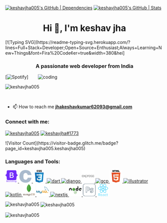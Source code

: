 
[![keshavjha005's GitHub | Dependencies](https://stats.quine.sh/keshavjha005/dependencies?theme=dark)](https://quine.sh?utm_source=widgets&utm_campaign=keshavjha005)
[![keshavjha005's GitHub | Stats](https://stats.quira.sh/keshavjha005/github?theme=dark)](https://quira.sh?utm_source=widgets&utm_campaign=keshavjha005)
<h1 align="center">Hi 👋, I'm keshav jha</h1>
[![Typing SVG](https://readme-typing-svg.herokuapp.com/?lines=Full+Stack+Developer;Open+Source+Enthusiast;Always+Learning+New+Things&font=Fira%20Code¢er=true&width=380&hei]
<h3 align="center">A passionate web developer from India</h3>
<img align="right" alt="coding" width="400" src="https://user-images.githubusercontent.com/112645121/213100923-5b225bd3-b2eb-4e9f-b486-a5f2e7ea1ae9.png">

[![Spotify](https://spotify-github-profile.vercel.app/api/spotify?background_color=0d1117&border_color=ffffff)]




<p align="left"> <img src="https://komarev.com/ghpvc/?username=keshavjha005&label=Profile%20views&color=0e75b6&style=flat" alt="keshavjha005" /> </p>

<p align="left"> <a href="https://twitter.com/" target="blank"><img src="https://img.shields.io/twitter/follow/?logo=twitter&style=for-the-badge" alt="" /></a> </p>

- 📫 How to reach me **jhakeshavkumar62093@gmail.com**

<h3 align="left">Connect with me:</h3>
<p align="left">
<a href="https://linkedin.com/in/keshavjha005" target="blank"><img align="center" src="https://raw.githubusercontent.com/rahuldkjain/github-profile-readme-generator/master/src/images/icons/Social/linked-in-alt.svg" alt="keshavjha005" height="30" width="40" /></a>
<a href="https://discord.gg/keshavjha#1773" target="blank"><img align="center" src="https://raw.githubusercontent.com/rahuldkjain/github-profile-readme-generator/master/src/images/icons/Social/discord.svg" alt="keshavjha#1773" height="30" width="40" /></a>
</p>
![Visitor Count](https://visitor-badge.glitch.me/badge?page_id=keshavjha005.keshavjha005)
<h3 align="left">Languages and Tools:</h3>
<p align="left"> <a href="https://getbootstrap.com" target="_blank" rel="noreferrer"> <img src="https://raw.githubusercontent.com/devicons/devicon/master/icons/bootstrap/bootstrap-plain-wordmark.svg" alt="bootstrap" width="40" height="40"/> </a> <a href="https://www.cprogramming.com/" target="_blank" rel="noreferrer"> <img src="https://raw.githubusercontent.com/devicons/devicon/master/icons/c/c-original.svg" alt="c" width="40" height="40"/> </a> <a href="https://www.w3schools.com/css/" target="_blank" rel="noreferrer"> <img src="https://raw.githubusercontent.com/devicons/devicon/master/icons/css3/css3-original-wordmark.svg" alt="css3" width="40" height="40"/> </a> <a href="https://dart.dev" target="_blank" rel="noreferrer"> <img src="https://www.vectorlogo.zone/logos/dartlang/dartlang-icon.svg" alt="dart" width="40" height="40"/> </a> <a href="https://www.djangoproject.com/" target="_blank" rel="noreferrer"> <img src="https://cdn.worldvectorlogo.com/logos/django.svg" alt="django" width="40" height="40"/> </a> <a href="https://expressjs.com" target="_blank" rel="noreferrer"> <img src="https://raw.githubusercontent.com/devicons/devicon/master/icons/express/express-original-wordmark.svg" alt="express" width="40" height="40"/> </a> <a href="https://cloud.google.com" target="_blank" rel="noreferrer"> <img src="https://www.vectorlogo.zone/logos/google_cloud/google_cloud-icon.svg" alt="gcp" width="40" height="40"/> </a> <a href="https://www.w3.org/html/" target="_blank" rel="noreferrer"> <img src="https://raw.githubusercontent.com/devicons/devicon/master/icons/html5/html5-original-wordmark.svg" alt="html5" width="40" height="40"/> </a> <a href="https://www.adobe.com/in/products/illustrator.html" target="_blank" rel="noreferrer"> <img src="https://www.vectorlogo.zone/logos/adobe_illustrator/adobe_illustrator-icon.svg" alt="illustrator" width="40" height="40"/> </a> <a href="https://kotlinlang.org" target="_blank" rel="noreferrer"> <img src="https://www.vectorlogo.zone/logos/kotlinlang/kotlinlang-icon.svg" alt="kotlin" width="40" height="40"/> </a> <a href="https://www.mongodb.com/" target="_blank" rel="noreferrer"> <img src="https://raw.githubusercontent.com/devicons/devicon/master/icons/mongodb/mongodb-original-wordmark.svg" alt="mongodb" width="40" height="40"/> </a> <a href="https://www.mysql.com/" target="_blank" rel="noreferrer"> <img src="https://raw.githubusercontent.com/devicons/devicon/master/icons/mysql/mysql-original-wordmark.svg" alt="mysql" width="40" height="40"/> </a> <a href="https://nextjs.org/" target="_blank" rel="noreferrer"> <img src="https://cdn.worldvectorlogo.com/logos/nextjs-2.svg" alt="nextjs" width="40" height="40"/> </a> <a href="https://nodejs.org" target="_blank" rel="noreferrer"> <img src="https://raw.githubusercontent.com/devicons/devicon/master/icons/nodejs/nodejs-original-wordmark.svg" alt="nodejs" width="40" height="40"/> </a> <a href="https://www.photoshop.com/en" target="_blank" rel="noreferrer"> <img src="https://raw.githubusercontent.com/devicons/devicon/master/icons/photoshop/photoshop-line.svg" alt="photoshop" width="40" height="40"/> </a> <a href="https://reactjs.org/" target="_blank" rel="noreferrer"> <img src="https://raw.githubusercontent.com/devicons/devicon/master/icons/react/react-original-wordmark.svg" alt="react" width="40" height="40"/> </a> </p>

<p><img align="left" src="https://github-readme-stats.vercel.app/api/top-langs?username=keshavjha005&show_icons=true&locale=en&layout=compact" alt="keshavjha005" /></p>

<p>&nbsp;<img align="center" src="https://github-readme-stats.vercel.app/api?username=keshavjha005&show_icons=true&locale=en" alt="keshavjha005" /></p>

<p><img align="center" src="https://github-readme-streak-stats.herokuapp.com/?user=keshavjha005&" alt="keshavjha005" /></p>
